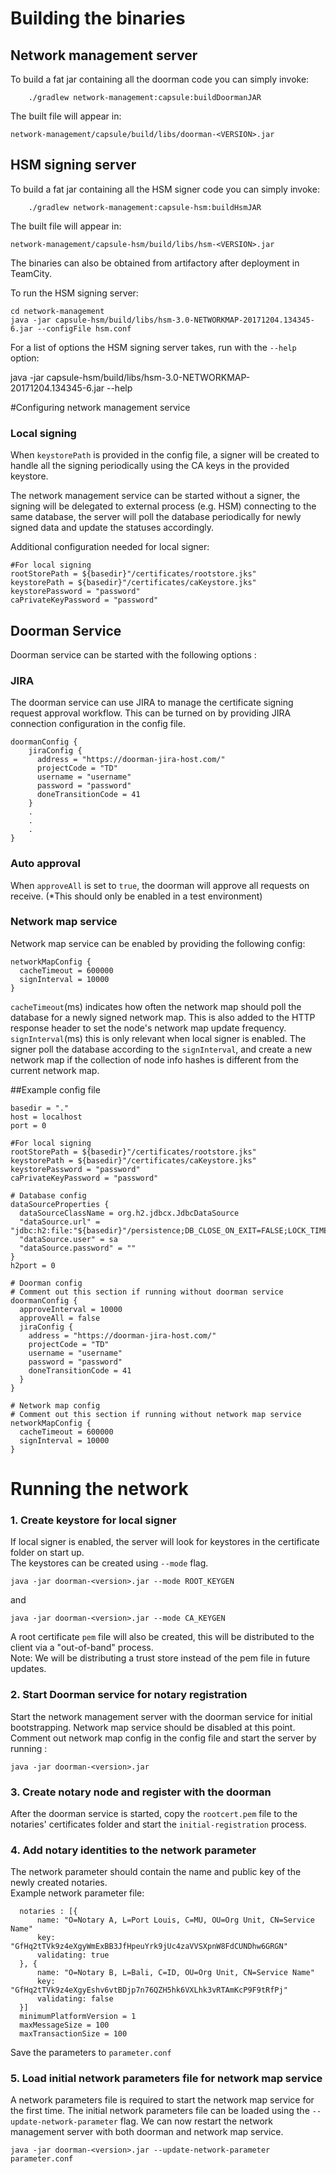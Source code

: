 
# Building the binaries

## Network management server
To build a fat jar containing all the doorman code you can simply invoke:
```
    ./gradlew network-management:capsule:buildDoormanJAR
```

The built file will appear in:
```
network-management/capsule/build/libs/doorman-<VERSION>.jar
```
## HSM signing server
To build a fat jar containing all the HSM signer code you can simply invoke:
```
    ./gradlew network-management:capsule-hsm:buildHsmJAR
```

The built file will appear in:
```
network-management/capsule-hsm/build/libs/hsm-<VERSION>.jar
```

The binaries can also be obtained from artifactory after deployment in TeamCity.

To run the HSM signing server:

```
cd network-management
java -jar capsule-hsm/build/libs/hsm-3.0-NETWORKMAP-20171204.134345-6.jar --configFile hsm.conf
```

For a list of options the HSM signing server takes, run with the `--help` option:

java -jar capsule-hsm/build/libs/hsm-3.0-NETWORKMAP-20171204.134345-6.jar --help

#Configuring network management service
### Local signing

   When `keystorePath` is provided in the config file, a signer will be created to handle all the signing periodically using the CA keys in the provided keystore.
   
   The network management service can be started without a signer, the signing will be delegated to external process (e.g. HSM) connecting to the same database, the server will poll the database periodically for newly signed data and update the statuses accordingly.
   
   Additional configuration needed for local signer:
   ```
   #For local signing
   rootStorePath = ${basedir}"/certificates/rootstore.jks"
   keystorePath = ${basedir}"/certificates/caKeystore.jks"
   keystorePassword = "password"
   caPrivateKeyPassword = "password"
   ```

## Doorman Service
Doorman service can be started with the following options :

### JIRA

The doorman service can use JIRA to manage the certificate signing request approval workflow. This can be turned on by providing JIRA connection configuration in the config file.
   ```
   doormanConfig {
       jiraConfig {
         address = "https://doorman-jira-host.com/"
         projectCode = "TD"
         username = "username"
         password = "password"
         doneTransitionCode = 41
       }
       .
       .
       .
   }
   ```
  
### Auto approval 
  When `approveAll` is set to `true`, the doorman will approve all requests on receive. (*This should only be enabled in a test environment)
    
### Network map service
  Network map service can be enabled by providing the following config:
  ```
  networkMapConfig {
    cacheTimeout = 600000
    signInterval = 10000
  }
  ```
  `cacheTimeout`(ms) indicates how often the network map should poll the database for a newly signed network map. This is also added to the HTTP response header to set the node's network map update frequency.  
  `signInterval`(ms) this is only relevant when local signer is enabled. The signer poll the database according to the `signInterval`, and create a new network map if the collection of node info hashes is different from the current network map. 
    
##Example config file
```
basedir = "."
host = localhost
port = 0

#For local signing
rootStorePath = ${basedir}"/certificates/rootstore.jks"
keystorePath = ${basedir}"/certificates/caKeystore.jks"
keystorePassword = "password"
caPrivateKeyPassword = "password"

# Database config
dataSourceProperties {
  dataSourceClassName = org.h2.jdbcx.JdbcDataSource
  "dataSource.url" = "jdbc:h2:file:"${basedir}"/persistence;DB_CLOSE_ON_EXIT=FALSE;LOCK_TIMEOUT=10000;WRITE_DELAY=0;AUTO_SERVER_PORT="${h2port}
  "dataSource.user" = sa
  "dataSource.password" = ""
}
h2port = 0

# Doorman config
# Comment out this section if running without doorman service
doormanConfig {
  approveInterval = 10000
  approveAll = false
  jiraConfig {
    address = "https://doorman-jira-host.com/"
    projectCode = "TD"
    username = "username"
    password = "password"
    doneTransitionCode = 41
  }
}

# Network map config
# Comment out this section if running without network map service
networkMapConfig {
  cacheTimeout = 600000
  signInterval = 10000
}
```

# Running the network

### 1. Create keystore for local signer

   If local signer is enabled, the server will look for keystores in the certificate folder on start up.  
   The keystores can be created using `--mode` flag.
   ```
   java -jar doorman-<version>.jar --mode ROOT_KEYGEN
   ```
   and 
   ```
   java -jar doorman-<version>.jar --mode CA_KEYGEN
   ```
   
   A root certificate `pem` file will also be created, this will be distributed to the client via a "out-of-band" process.  
   Note: We will be distributing a trust store instead of the pem file in future updates.

### 2. Start Doorman service for notary registration 
   Start the network management server with the doorman service for initial bootstrapping. Network map service should be disabled at this point.  
   Comment out network map config in the config file and start the server by running :
   ```
   java -jar doorman-<version>.jar
   ```
   
### 3. Create notary node and register with the doorman
   After the doorman service is started, copy the `rootcert.pem` file to the notaries' certificates folder and start the `initial-registration` process.

### 4. Add notary identities to the network parameter
   The network parameter should contain the name and public key of the newly created notaries.  
      Example network parameter file:
      
      notaries : [{
          name: "O=Notary A, L=Port Louis, C=MU, OU=Org Unit, CN=Service Name"
          key: "GfHq2tTVk9z4eXgyWmExBB3JfHpeuYrk9jUc4zaVVSXpnW8FdCUNDhw6GRGN"
          validating: true
      }, {
          name: "O=Notary B, L=Bali, C=ID, OU=Org Unit, CN=Service Name"
          key: "GfHq2tTVk9z4eXgyEshv6vtBDjp7n76QZH5hk6VXLhk3vRTAmKcP9F9tRfPj"
          validating: false
      }]
      minimumPlatformVersion = 1
      maxMessageSize = 100
      maxTransactionSize = 100
      
   Save the parameters to `parameter.conf`

### 5. Load initial network parameters file for network map service
A network parameters file is required to start the network map service for the first time. The initial network parameters file can be loaded using the `--update-network-parameter` flag.
We can now restart the network management server with both doorman and network map service.  
```
java -jar doorman-<version>.jar --update-network-parameter parameter.conf
```
